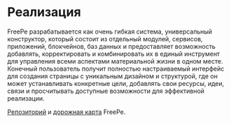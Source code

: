 # Реализация

FreePe разрабатывается как очень гибкая система, универсальный конструктор, который состоит из отдельный модулей, сервисов, приложений, блокчейнов, баз данных и предоставляет возможность добавлять, корректировать и комбинировать их в единый инструмент для управления всеми аспектами материальной жизни в одном месте. Конечный пользователь получит полностью настраиваемый интерфейс для создания страницы с уникальным дизайном и структурой, где он может устанавливать конкретные цели, добавлять свои ресурсы, идеи, связи и просчитывать доступные возможности для эффективной реализации. 

[Репозиторий](https://bitbucket.org/freepe) и [дорожная карта](https://pintask.me/board/vPsfuf2sawcaDyt6b) FreePe.
